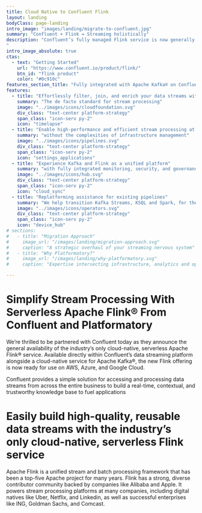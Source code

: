 ```yaml
---
title: Cloud Native to Confluent Flink
layout: landing
bodyClass: page-landing
intro_image: "images/landing/migrate-to-confluent.jpg"
summary: "Confluent + Flink = Streaming holistically"
description: "Confluent’s fully managed Flink service is now generally available across all three major cloud service providers, providing customers with a true multicloud solution and the flexibility to seamlessly deploy stream processing workloads everywhere their data and applications reside. Backed by a 99.99% uptime SLA, Confluent ensures reliable stream processing with support and services from the leading Kafka and Flink experts.
"
intro_image_absolute: true
ctas:
  - text: "Getting Started"
    url: "https://www.confluent.io/product/flink/"
    btn_id: "flink product"
    color: "#0c910c"
features_section_title: "Fully integrated with Apache Kafka® on Confluent Cloud, Confluent’s new Flink service allows businesses to:"
features:
  - title: "Effortlessly filter, join, and enrich your data streams with Flink"
    summary: "The de facto standard for stream processing"
    image: "../images/icons/cloudfoundation.svg"
    div_class: "text-center platform-strategy"
    span_class: "icon-serv py-2"
    icon: "timelapse"
  - title: "Enable high-performance and efficient stream processing at any scale"
    summary: "without the complexities of infrastructure management"
    image: "../images/icons/pipelines.svg"
    div_class: "text-center platform-strategy"
    span_class: "icon-serv py-2"
    icon: "settings_applications"
  - title: "Experience Kafka and Flink as a unified platform"
    summary: "with fully integrated monitoring, security, and governance"
    image: "../images/icons/hub.svg"
    div_class: "text-center platform-strategy"
    span_class: "icon-serv py-2"
    icon: "cloud_sync"
  - title: "Replatforming assistance for existing pipelines"
    summary: "We help transition Kafka Streams, KSQL and Spark, for the better"
    image: "../images/icons/operators.svg"
    div_class: "text-center platform-strategy"
    span_class: "icon-serv py-2"
    icon: "device_hub"
# sections:
#   - title: "Migration Approach"
#     image_url: "/images/landing/migration-approach.svg"
#     caption: "A strategic overhaul of your streaming nervous system"
#   - title: "Why Platformatory?"
#     image_url: "/images/landing/why-platformatory.svg"
#     caption: "Expertise intersecting infrastructure, analytics and operational data"

---
```


# Simplify Stream Processing With Serverless Apache Flink® From Confluent and Platformatory

We’re thrilled to be partnered with Confluent today as they announce the general availability of the industry’s only cloud-native, serverless Apache Flink® service. Available directly within Confluent’s data streaming platform alongside a cloud-native service for Apache Kafka®, the new Flink offering is now ready for use on AWS, Azure, and Google Cloud.

Confluent provides a simple solution for accessing and processing data streams from across the entire business to build a real-time, contextual, and trustworthy knowledge base to fuel applications

# Easily build high-quality, reusable data streams with the industry’s only cloud-native, serverless Flink service

Apache Flink is a unified stream and batch processing framework that has been a top-five Apache project for many years. Flink has a strong, diverse contributor community backed by companies like Alibaba and Apple. It powers stream processing platforms at many companies, including digital natives like Uber, Netflix, and Linkedin, as well as successful enterprises like ING, Goldman Sachs, and Comcast.

